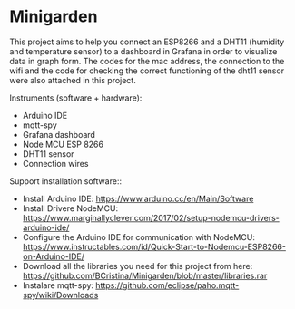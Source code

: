 # Minigarden
This project aims to help you connect an ESP8266 and a DHT11 (humidity and temperature sensor) to a dashboard in Grafana in order to visualize data in graph form.
The codes for the mac address, the connection to the wifi and the code for checking the correct functioning of the dht11 sensor were also attached in this project.

Instruments (software + hardware):
  - Arduino IDE  
  - mqtt-spy
  - Grafana dashboard
  - Node MCU ESP 8266
  - DHT11 sensor
  - Connection wires

Support installation software::
  - Install Arduino IDE: https://www.arduino.cc/en/Main/Software
  - Install Drivere NodeMCU: https://www.marginallyclever.com/2017/02/setup-nodemcu-drivers-arduino-ide/
  - Configure the Arduino IDE for communication with NodeMCU: https://www.instructables.com/id/Quick-Start-to-Nodemcu-ESP8266-on-Arduino-IDE/
  - Download all the libraries you need for this project from here: https://github.com/BCristina/Minigarden/blob/master/libraries.rar
  - Instalare mqtt-spy: https://github.com/eclipse/paho.mqtt-spy/wiki/Downloads
